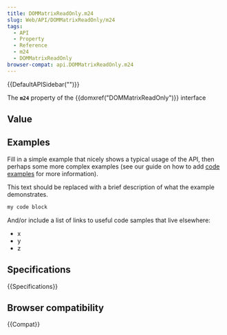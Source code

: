 ```yaml
---
title: DOMMatrixReadOnly.m24
slug: Web/API/DOMMatrixReadOnly/m24
tags:
  - API
  - Property
  - Reference
  - m24
  - DOMMatrixReadOnly
browser-compat: api.DOMMatrixReadOnly.m24
---
```

{{DefaultAPISidebar("")}}

The **`m24`** property of the {{domxref("DOMMatrixReadOnly")}} interface 

## Value



## Examples

Fill in a simple example that nicely shows a typical usage of the API, then perhaps some more complex examples (see our guide on how to add [code examples](/en-US/docs/MDN/Contribute/Structures/Code_examples) for more information).

This text should be replaced with a brief description of what the example demonstrates.

```js
my code block
```

And/or include a list of links to useful code samples that live elsewhere:

*   x
*   y
*   z

## Specifications

{{Specifications}}

## Browser compatibility

{{Compat}}


